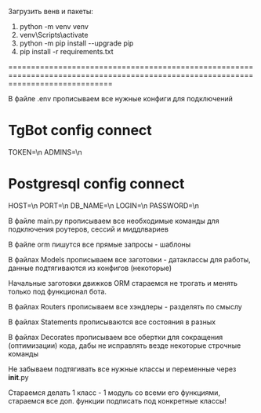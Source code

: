 Загрузить венв и пакеты:

1) python -m venv venv 
2) venv\\Scripts\\activate
3) python -m pip install --upgrade pip
4) pip install -r requirements.txt

===================================================================================================================================

В файле .env прописываем все нужные конфиги для подключений

# TgBot config connect

TOKEN=\n
ADMINS=\n

# Postgresql config connect

HOST=\n
PORT=\n
DB_NAME=\n
LOGIN=\n
PASSWORD=\n

В файле main.py прописываем все необходимые команды для подключения роутеров, сессий и миддлвариев

В файле orm пишутся все прямые запросы - шаблоны

В файлах Models прописываем все заготовки - датаклассы для работы, данные подтягиваются из конфигов (некоторые)

Начальные заготовки движков ORM стараемся не трогать и менять только под функционал бота.

В файлах Routers прописываем все хэндлеры - разделять по смыслу

В файлах Statements прописываются все состояния в разных

В файлах Decorates прописываем все обертки для сокращения (оптимизации) кода, дабы не исправлять везде некоторые строчные команды

Не забываем подтягивать все нужные классы и переменные через __init__.py

Стараемся делать 1 класс - 1 модуль со всеми его функциями, стараемся все доп. функции подписать под конкретные классы!